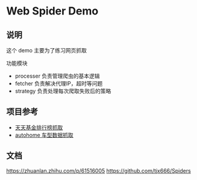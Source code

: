 # Web Spider Demo

## 说明

这个 demo 主要为了练习网页抓取

功能模块

- processer 负责管理爬虫的基本逻辑
- fetcher 负责解决代理IP，超时等问题
- strategy 负责处理每次爬取失败后的策略

## 项目参考

- [天天基金排行榜抓取](https://github.com/nullpointer/fund-crawler)
- [autohome 车型数据抓取](https://github.com/iNuanfeng/node-spider)

## 文档
https://zhuanlan.zhihu.com/p/61516005
https://github.com/tjx666/Spiders